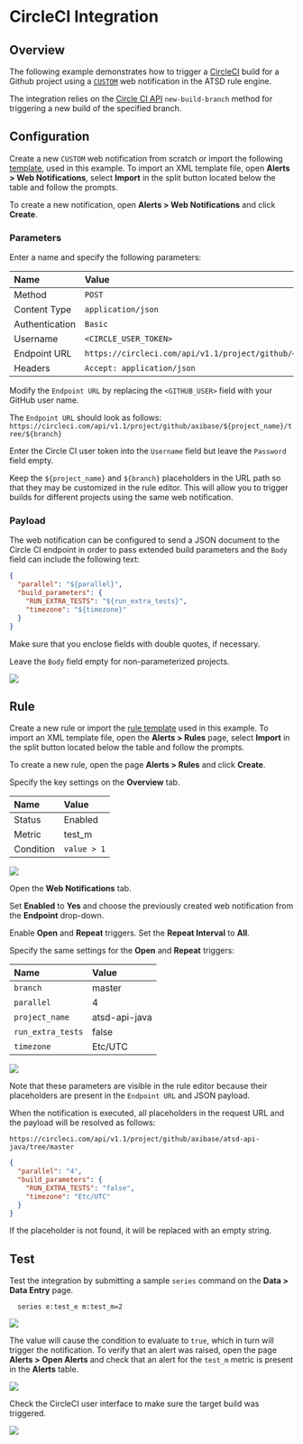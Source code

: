 # CircleCI Integration

## Overview

The following example demonstrates how to trigger a [CircleCI](https://circleci.com) build for a Github project using a [`CUSTOM`](custom.md) web notification in the ATSD rule engine.

The integration relies on the [Circle CI API](https://circleci.com/docs/api/v1-reference/#new-build-branch) `new-build-branch` method for triggering a new build of the specified branch.

## Configuration

Create a new `CUSTOM` web notification from scratch or import the following [template](resources/custom-circleci-notification.xml), used in this example. To import an XML template file, open **Alerts > Web Notifications**, select **Import** in the split button located below the table and follow the prompts.

To create a new notification, open **Alerts > Web Notifications** and click **Create**.

### Parameters

Enter a name and specify the following parameters:

| **Name** | **Value** |
| :--- | :--- |
| Method | `POST`  |
| Content Type | `application/json` |
| Authentication | `Basic` |
| Username | `<CIRCLE_USER_TOKEN>` |
| Endpoint URL | `https://circleci.com/api/v1.1/project/github/<GITHUB_USER>/${project_name}/tree/${branch}` |
| Headers | `Accept: application/json` |

Modify the `Endpoint URL` by replacing the `<GITHUB_USER>` field with your GitHub user name.

The `Endpoint URL` should look as follows: `https://circleci.com/api/v1.1/project/github/axibase/${project_name}/tree/${branch}`

Enter the Circle CI user token into the `Username` field but leave the `Password` field empty.

Keep the `${project_name}` and `${branch}` placeholders in the URL path so that they may be customized in the rule editor. This will allow you to trigger builds for different projects using the same web notification.

### Payload

The web notification can be configured to send a JSON document to the Circle CI endpoint in order to pass extended build parameters and the `Body` field can include the following text:

```json
{
  "parallel": "${parallel}",
  "build_parameters": {
    "RUN_EXTRA_TESTS": "${run_extra_tests}",
    "timezone": "${timezone}"
  }
}
```

Make sure that you enclose fields with double quotes, if necessary.

Leave the `Body` field empty for non-parameterized projects.

![](./images/circle_endpoint.png)

## Rule

Create a new rule or import the [rule template](resources/custom-circleci-rule.xml) used in this example. To import an XML template file, open the **Alerts > Rules** page, select **Import** in the split button located below the table and follow the prompts.

To create a new rule, open the page **Alerts > Rules** and click **Create**.

Specify the key settings on the **Overview** tab.

| **Name** | **Value** |
| :-------- | :---- |
| Status | Enabled |
| Metric | test_m |
| Condition | `value > 1` |

![](./images/rule_overview.png)

Open the **Web Notifications** tab.

Set **Enabled** to **Yes** and choose the previously created web notification from the **Endpoint** drop-down.

Enable **Open** and **Repeat** triggers. Set the **Repeat Interval** to **All**.

Specify the same settings for the **Open** and **Repeat** triggers:

| **Name** | **Value** |
| :-------- | :---- |
| `branch` | master |
| `parallel` | 4 |
| `project_name` | atsd-api-java |
| `run_extra_tests`  | false |
| `timezone`  | Etc/UTC |

![](./images/circle_rule_notification.png)

Note that these parameters are visible in the rule editor because their placeholders are present in the `Endpoint URL` and JSON payload.

When the notification is executed, all placeholders in the request URL and the payload will be resolved as follows:

`https://circleci.com/api/v1.1/project/github/axibase/atsd-api-java/tree/master`

```json
{
  "parallel": "4",
  "build_parameters": {
    "RUN_EXTRA_TESTS": "false",
    "timezone": "Etc/UTC"
  }
}
```

If the placeholder is not found, it will be replaced with an empty string.

## Test

Test the integration by submitting a sample `series` command on the **Data > Data Entry** page.

```ls
  series e:test_e m:test_m=2
```

![](./images/rule_test_commands.png)

The value will cause the condition to evaluate to `true`, which in turn will trigger the notification.
To verify that an alert was raised, open the page **Alerts > Open Alerts** and check that an alert for the `test_m` metric is present in the **Alerts** table.

![](./images/circle_alert_open.png)

Check the CircleCI user interface to make sure the target build was triggered.

![](./images/circle_test.png)
